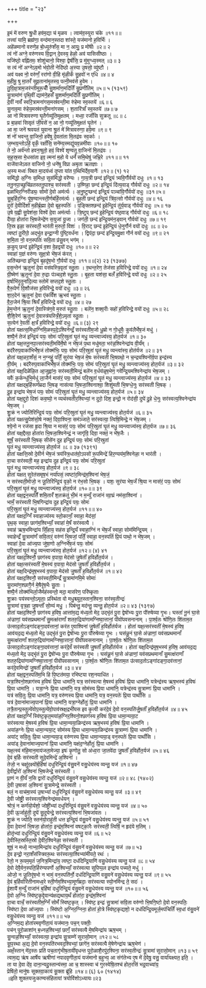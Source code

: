 +++
title = "२३"

+++

इ॒मं मे॑ वरुण श्रु॒धी हव॑म॒द्या च॑ मृळय । त्वाम॑व॒स्युरा च॑के ॥११॥॥  
तत्त्वा॑ यामि॒ ब्रह्म॑णा॒ वन्द॑मान॒स्तदा शा॑स्ते॒ यज॑मानो ह॒विर्भिः॑ ।  
अहे॑ळमानो वरुणे॒ह बो॒ध्युरु॑शँस॒ मा न॒ आयुः॒ प्र मो॑षीः ॥२॥ २  
त्वं नो॑ अग्ने॒ वरु॑णस्य वि॒द्वान् दे॒वस्य॒ हेळो॒ अव॑ यासिसीष्ठाः ।  
यजि॑ष्ठो॒ वह्नि॑तमः॒ शोशु॑चानो॒ विश्वा॒ द्वेषाँ॑सि॒ प्र मु॑मुग्ध्य॒स्मत् ॥३॥ ३  
स त्वं नो॑ अग्नेऽव॒मो भ॑वो॒ती नेदि॑ष्ठो अ॒स्या उ॒षसो॒ व्यु॑ष्टौ ।  
अव॑ यक्ष्व नो॒ वरु॑णँ॒ ररा॑णो वी॒हि मृ॑ळी॒कँ सु॒हवो॑ न एधि ॥४॥ ४  
म॒हीमू॒ षु मा॒तरँ॑ सुव्र॒ताना॑मृ॒तस्य॒ पत्नी॒मव॑से हुवेम ।  
तु॒वि॒क्ष॒त्राम॒जर॑न्तीमुरू॒चीँ सु॒शर्मा॑ण॒मदि॑तिँ सु॒प्रणी॑तिम् ॥५॥ ५ (१३५९)  
सु॒त्रामा॑णं पृथि॒वीं द्याम॑ने॒हसँ॑ सु॒शर्मा॑ण॒मदि॑तिँ सु॒प्रणी॑तिम् ।  
दे॒वीं नावँ॑ स्वरि॒त्रामना॑गस॒मस्र॑वन्ती॒मा रु॑हेमा स्व॒स्तये॑ ॥६॥ ६  
सु॒नाव॒मा रु॑हेय॒मस्र॑वन्ती॒मना॑गसम् । श॒तारि॑त्राँ स्व॒स्तये॑ ॥७॥ ७  
आ नो॑ मित्रावरुणा घृ॒तैर्गव्यू॑तिमुक्षतम् । मध्वा॒ रजाँ॑सि सुक्रतू ॥८॥ ८  
प्र बा॒हवा॑ सिसृतं जी॒वसे॑ न॒ आ नो॒ गव्यू॑तिमुक्षतं घृ॒तेन॑ ।  
आ मा॒ जने॑ श्रवयतं युवाना श्रु॒तं मे॑ मित्रावरुणा॒ हवे॒मा ॥९॥ ९  
शं नो॑ भवन्तु वा॒जिनो॒ हवे॑षु दे॒वता॑ता मि॒तद्र॑वः स्व॒र्काः ।  
ज॒म्भय॒न्तोऽहिं॒ वृकँ॒ रक्षाँ॑सि॒ सने॑म्य॒स्मद्यु॑यव॒न्नमी॑वाः ॥१०॥॥ १०  
ते नो॒ अर्व॑न्तो हवन॒श्रुतो॒ हवं॒ विश्वे॑ शृण्वतु वा॒जिनो॑ मि॒तद्र॑वः ।  
स॒ह॒स्र॒सा मे॒धसा॑ता इव॒ त्मना॑ म॒हो ये धनँ॑ समि॒थेषु॑ जभ्रि॒रे ॥११॥॥ ११  
वाजे॑वाजेऽवत वाजिनो नो॒ धने॑षु विप्रा अमृता ऋतज्ञाः ।  
अ॒स्य मध्वः॑ पिबत मा॒दय॑ध्वं तृ॒प्ता या॑त प॒थिभि॑र्देव॒यानैः॑ ॥१२॥ (१) १२  
समि॑द्धो अ॒ग्निः स॒मिधा॒ सुस॑मिद्धो॒ वरे॑ण्यः । गा॒य॒त्री छन्द॑ इन्द्रि॒यं त्र्यवि॒र्गौर्वयो॑ दधुः ॥१॥ १३  
तनू॒नपा॒च्छुचि॑व्रतस्तनू॒पाश्च॒ सर॑स्वती । उ॒ष्णिहा॒ छन्द॑ इन्द्रि॒यं दि॑त्य॒वाड् गौर्वयो॑ दधुः ॥२॥ १४  
इळा॑भिर॒ग्निरीड्यः॒ सोमो॑ दे॒वो अम॑र्त्यः । अ॒नु॒ष्टुप्छन्द॑ इन्द्रि॒यं पञ्चा॑वि॒र्गौर्वयो॑ दधुः ॥३१॥५॥  
सु॒ब॒र्हिर॒ग्निः पू॑ष॒ण्वान्त्स्ती॒र्णब॑र्हि॒रम॑र्त्यः । बृ॒ह॒ती छन्द॑ इन्द्रि॒यं त्रि॑व॒त्सो गौर्वयो॑ दधुः ॥४॥ १६  
दुरो॑ दे॒वीर्दिशो॑ म॒हीर्ब्र॒ह्मा दे॒वो बृह॒स्पतिः॑ । प॒ङ्क्तिश्छन्द॑ इ॒हेन्द्रि॒यं तु॑र्य॒वाड् गौर्वयो॑ दधुः ॥५॥ १७  
उ॒षे य॒ह्वी सु॒पेश॑सा॒ विश्वे॑ दे॒वा अम॑र्त्याः । त्रि॒ष्टुप् छन्द॑ इ॒हेन्द्रि॒यं प॑ष्ठ॒वाड् गौर्वयो॑ दधुः ॥६॥ १८  
दै॑व्या॒ होता॑रा भि॒षजेन्द्रे॑ण स॒युजा॑ यु॒जा । जग॑ती॒ छन्द॑ इन्द्रि॒यम॑न॒ड्वान् गौर्वयो॑ दधुः ॥७॥ १९  
ति॒स्र इळा॒ सर॑स्वती॒ भार॑ती म॒रुतो॒ विशः॑ । वि॒राट् छन्द॑ इ॒हेन्द्रि॒यं धे॒नुर्गौर्न वयो॑ दधुः ॥८॥ २०  
त्वष्टा॑ तु॒रीपो॒ अद्भु॑त इन्द्रा॒ग्नी पु॑ष्टि॒वर्ध॑ना । द्विप॑दा॒ छन्द॑ इन्द्रि॒यमु॒क्षा गौर्न वयो॑ दधुः ॥९॥ २१  
श॒मि॒ता नो॒ वन॒स्पतिः॑ सवि॒ता प्र॑सु॒वन् भग॑म् ।  
क॒कुप् छन्द॑ इ॒हेन्द्रि॒यं व॒शा वे॒हद्वयो॑ दधुः ॥१०॥॥ २२  
स्वाहा॑ य॒ज्ञं वरु॑णः सुक्ष॒त्रो भे॑ष॒जं क॑रत् ।  
अति॑च्छन्दा इन्द्रि॒यं बृ॒हदृ॑ष॒भो गौ॒र्वयो॑ दधुः ॥११॥॥(२) २३ (१३७७)  
व॒स॒न्तेन॑ ऋ॒तुना॑ दे॒वा वस॑वस्त्रि॒वृता॑ स्तु॒ताः । र॒थन्त॒रेण॒ तेज॑सा ह॒विरिन्द्रे॒ वयो॑ दधुः ॥१॥ २४  
ग्री॒ष्मेण॑ ऋ॒तुना॑ दे॒वा रु॒द्राः प॑ञ्चद॒शे स्तु॒ताः । बृ॒ह॒ता यश॑सा॒ बलँ॑ ह॒विरिन्द्रे॒ वयो॑ दधुः ॥२॥ २५  
व॒र्षाभि॑रृ॒तुना॑दि॒त्या स्तोमे॑ सप्तद॒शे स्तु॒ताः ।  
वै॒रू॒पेण॑ वि॒शौज॑सा ह॒विरिन्द्रे॒ वयो॑ दधुः ॥३॥ २६  
शा॒र॒देन॑ ऋ॒तुना॑ दे॒वा ए॑कविँश ऋ॒भव॑ स्तु॒ताः ।  
वै॒रा॒जेन॑ श्रि॒या श्रियँ॑ ह॒विरिन्द्रे॒ वयो॑ दधुः ॥४॥ २७  
हे॒म॒न्तेन॑ ऋ॒तुना॑ दे॒वास्त्रि॑ण॒वे म॒रुत॑ स्तु॒ताः । बले॑न॒ शक्व॒रीः सहो॑ ह॒विरिन्द्रे॒ वयो॑ दधुः ॥५॥ २८  
शै॒शि॒रेण॑ ऋ॒तुना॑ दे॒वास्त्र॑यस्त्रिँ॒शे॒ऽमृता॑ स्तु॒ताः ।  
स॒त्येन॑ रे॒वतीः॑ क्ष॒त्रँ ह॒विरिन्द्रे॒ वयो॑ दधुः ॥६॥ (३) २९  
होता॑ यक्षत्स॒मिधा॒ग्निमि॒ळस्प॒दे॒ऽश्विनेन्द्रँ॒ सर॑स्वतीम॒जो धू॒म्रो न गो॒धूमैः॒ कुव॑लैर्भेष॒जं मधु॑ ।  
शष्पै॒र्न तेज॑ इन्द्रि॒यं पयः॒ सोमः॑ परि॒स्रुता॑ घृ॒तं मधु॒ व्यन्त्वाज्य॑स्य॒ होत॒र्यज॑ ॥१॥ ३०  
होता॑ यक्ष॒त्तनू॒नपा॒त्सर॑स्वती॒मवि॑र्मे॒षो न भे॑ष॒जं प॒था मधु॑मता॒ भर॑न्न॒श्विनेन्द्रा॑य वी॒र्यं॑म् ।  
बद॑रैरुप॒वाका॑भिर्भेष॒जं तोक्म॑भिः॒ पयः॒ सोमः॑ परि॒स्रुता॑ घृ॒तं मधु॒ व्यन्त्वा॑स्य॒ होत॑र्यज ॥२॥ ३१  
होता॑ यक्ष॒न्नरा॒शँसं॒ न न॒ग्नहुं॒ पतिँ॒ सुर॑या भेष॒जं मे॒षः सर॑स्वती भि॒षग्रथो॒ न च॒न्द्र्यश्विनो॑र्व॒पा इन्द्र॑स्य  
वी॒र्यम् । बद॑रैरुप॒वाका॑भिर्भेष॒जं तोक्म॑भिः॒ पयः॒ सोमः॑ परि॒स्रुता॑ घृ॒तं मधु॒ व्यन्त्वाज्य॑स्य॒ होत॒र्यज॑ ॥३॥ ३२  
होता॑ यक्ष॒दिळे॑ळि॒त आ॒जुह्वा॑नः॒ सर॑स्वती॒मिन्द्रं॒ बले॑न व॒र्धय॑न्नृष॒भेण॒ गवे॑न्द्रि॒यमश्विनेन्द्रा॑य भेष॒जम् ।  
यवैः॑ क॒र्कन्धु॑भि॒र्मधु॑ ला॒जैर्न मास॑रं॒ पयः॒ सोमः॑ परि॒स्रुता॑ घृ॒तं मधु॒ व्यन्त्वाज्य॑स्य॒ होत॒र्यज॑ ॥४॥ ३३  
होता॑ यक्षद्ब॒र्हिरूर्ण॑म्रदा भि॒षङ् नास॑त्या भि॒षजा॒श्विनाश्वा॒ शिशु॑मती भि॒षग्धे॒नुः सर॑स्वती भि॒षक् ।  
दु॒ह इन्द्रा॑य भेष॒जं पयः॒ सोमः॑ परि॒स्रुता॑ घृ॒तं मधु॒ व्यन्त्वाज्य॑स्य॒ होत॒र्यज॑ ॥५॥ ३४  
होता॑ यक्ष॒द्दुरो॒ दिशः॑ कव॒ष्यो॒ न व्यच॑स्वतीर॒श्विभ्यां॒ न दुरो॒ दिश॒ इन्द्रो॒ न रोद॑सी॒ दुघे॑ दु॒हे धे॒नुः सर॑स्वत्य॒श्विनेन्द्रा॑य भेष॒जम् ।  
शु॒क्रं न ज्योति॑रिन्द्रि॒यं पयः॒ सोमः॑ परि॒स्रुता॑ घृ॒तं मधु॒ व्यन्त्वाज्य॑स्य॒ होत॒र्यज॑ ॥६॥ ३५  
होता॑ यक्षत्सु॒पेश॑सो॒षे नक्तं॒ दिवा॒श्विना॒ सम॑ञ्जाते॒ सर॑स्वत्या॒ त्विषि॒मिन्द्रे॒ न भे॑ष॒जम् ।  
श्ये॒नो न रज॑सा हृ॒दा श्रि॒या न मास॑रं॒ पयः॒ सोमः॑ परि॒स्रुता॑ घृ॒तं मधु॒ व्यन्त्वाज्य॑स्य॒ होत॒र्यज ॥७॥ ३६  
होता॑ यक्ष॒द्दैव्या॒ होता॑रा भि॒षजा॒श्विनेन्द्रं॒ न जागृ॑वि॒ दिवा॒ नक्तं॒ न भे॑ष॒जैः ।  
शूषँ॒ सर॑स्वती भि॒षक् सीसे॑न दुह इन्द्रि॒यं पयः॒ सोमः॑ परि॒स्रुता॑  
घृ॒तं मधु॒ व्यन्त्वाज्य॑स्य॒ होत॒र्यज॑ ॥८॥ ३७ (१३९१)  
होता॑ यक्षत्ति॒स्रो दे॒वीर्न भे॑ष॒जं त्रय॑स्त्रि॒धात॑वो॒ऽपसो॑ रू॒पमिन्द्रे॑ हिर॒ण्यय॑म॒श्विनेळा॒ न भार॑ती ।  
वा॒चा सर॑स्वती॒ मह॒ इन्द्रा॑य दुह इन्द्रि॒यं पयः॒ सोमः॑ परि॒स्रुता॑  
घृ॒तं मधु॒ व्यन्त्वाज्य॑स्य॒ होत॒र्यज॑ ॥९॥ ३८  
होता॑ यक्षत् सुरेत॑समृष॒भं नर्या॑पसं॒ त्वष्टा॑र॒मिन्द्र॑म॒श्विना॑ भेष॒जं॒  
न सर॑स्वती॒मोजो॒ न जू॒तिरि॑न्द्रि॒यं वृको॒ न र॑भ॒सो भि॒षक् । यशः॒ सुर॑या भेष॒जँ श्रि॒या न मास॑रं॒ पयः॒ सोमः॑  
परि॒स्रुता॑ घृ॒तं मधु॒ व्यन्त्वाज्य॑स्य॒ होत॒र्यज॑ ॥१०॥॥ ३९  
होता॑ यक्ष॒द्वन॒स्पतिँ॑ शमि॒तारँ॑ श॒तक्र॑तुं भी॒मं न म॒न्युँ राजा॑नं व्या॒घ्रं नम॑सा॒श्विना॑ ।  
भामँ॒ सर॑स्वती भि॒षगिन्द्रा॑य दुह इन्द्रि॒यं पयः॒ सोमः॑  
परि॒स्रुता॑ घृ॒तं मधु॒ व्यन्त्वाज्य॑स्य॒ होत॒र्यज॑ ॥११॥॥ ४०  
होता॑ यक्षद॒ग्निँ स्वाहाज्य॑स्य स्तो॒कानाँ॒ स्वाहा॒ मेद॑सां॒  
पृथ॒क् स्वाहा॒ छाग॑म॒श्विभ्याँ॒ स्वाहा॑ मे॒षँ सर॑स्वत्यै ।  
स्वाह॑ ऋष॒भमिन्द्रा॑य सिँ॒हाय॒ सह॑स इन्द्रि॒यँ स्वाहा॒ग्निं न भे॑ष॒जँ स्वाहा॒ सोम॑मिन्द्रि॒यम् ।  
स्वाहेन्द्रँ॑ सु॒त्रामा॑णँ सवि॒तारं॒ वरु॑णं भि॒षजां॒ पतिँ॒ स्वाहा॒ वन॒स्पतिं॑ प्रि॒यं पाथो॒ न भे॑ष॒जम् ।  
स्वाहा॑ दे॒वा आ॑ज्य॒पा जु॑षा॒णो अ॒ग्निर्भे॑ष॒जं पयः॒ सोमः॑  
परि॒स्रुता॑ घृ॒तं मधु॒ व्यन्त्वाज्य॑स्य॒ होत॒र्यज॑ ॥१२॥ (४) ४१  
होता॑ यक्षद॒श्विनौ॒ छाग॑स्य व॒पाया॒ मेद॑सो जु॒षेताँ॑ ह॒विर्होत॒र्यज॑ ।  
होता॑ यक्ष॒त्सर॑स्वतीं मे॒षस्य॑ व॒पाया॒ मेद॑सो जु॒षताँ॑ ह॒विर्होत॒र्यज॑ ।  
होता॑ यक्ष॒दिन्द्र॑मृष॒भस्य॑ व॒पाया॒ मेद॑सो जु॒षताँ॑ ह॒विर्होत॒र्यज॑ ॥१॥ ४२  
होता॑ यक्षद॒श्विनौ॒ सर॑स्वती॒मिन्द्रँ॑ सु॒त्रामा॑णमि॒मे सोमाः॑  
सु॒रामा॑ण॒श्छागै॒र्न मे॒षैरृ॑ष॒भैः सु॒ताः ।  
शष्पै॒र्न तोक्म॑भिर्ला॒जैर्मह॑स्वन्तो॒ मदा॒ मास॑रेण॒ परि॑ष्कृताः  
शु॒क्राः पय॑स्वन्तो॒ऽमृताः॒ प्रस्थि॑ता वो मधु॒श्च्युत॒स्तान॒श्विना॒ सर॑स्व॒तीन्द्रः॑  
सु॒त्रामा॑ वृत्र॒हा जु॒षन्ताँ॑ सो॒म्यं मधु॒ । पिब॑न्तु॒ मद॑न्तु॒ व्यन्तु॒ होत॒र्यज॑ ॥२॥ ४३ (१३९७)  
होता॑ यक्षद॒श्विनौ॒ छाग॑स्य ह॒विष॒ आत्ता॑म॒द्य म॑ध्य॒तो मेद॒ उद्भृ॑तं पु॒रा द्वेषो॑भ्यः पु॒रा पौ॑रुषेय्या गृ॒भः। घस्तां॑ नू॒नं घा॒से अ॑ज्राणां॒ यव॑सप्रथमानाँ सु॒मत्क्ष॑राणाँ शतरु॒द्रिया॑णामग्निष्वा॒त्तानां॒ पीवो॑पवसनानाम् । पा॒र्श्व॒तः श्रो॑णि॒तः शि॑ताम॒त उ॑त्साद॒तोऽङ्गा॑दङ्गा॒दव॑त्तानां॒ कर॑त ए॒वाश्विना॑ जु॒षेताँ॑ ह॒विर्होत॑र्यज । होता॑ यक्ष॒त्सर॑स्वतीं मे॒षस्य॑ ह॒विष॒ आव॑यद॒द्य म॑ध्य॒तो मेद॒ उद्भृ॑तं पु॒रा द्वेषो॑भ्यः पु॒रा पौ॑रुषेय्या गृ॒भः । घस॑न्नू॒नं घा॒से अ॑ज्राणां॒ यव॑सप्रथमानाँ सु॒मत्क्ष॑राणाँ शतरु॒द्रिया॑णामग्निष्वा॒त्तानां॒ पीवो॑पवसनानाम् । पा॒र्श्व॒तः श्रो॑णि॒तः शि॑ताम॒त उ॑त्साद॒तोऽङ्गा॑दङ्गा॒दव॑त्तानां॒ कर॑दे॒वँ सर॑स्वती जु॒षताँ॑ ह॒विर्होत॑र्यज । होता॑ यक्ष॒दिन्द्र॑मृष॒भस्य॑ ह॒विष॒ आव॑यद॒द्य म॑ध्य॒तो मेद॒ उद्भृ॑तं पु॒रा द्वेषो॑भ्यः पु॒रा पौ॑रुषेय्या गृ॒भः । घस॑न्नू॒नं घा॒से अ॑ज्राणां॒ यव॑सप्रथमानाँ सु॒मत्क्ष॑राणाँ शतरु॒द्रिया॑णामग्निष्वा॒त्तानां॒ पीवो॑पवसानाम् । पा॒र्श्व॒तः श्रो॑णि॒तः शि॑ताम॒त उ॑त्साद॒तोऽङ्गा॑दङ्गा॒दव॑त्तानां॒ कर॑दे॒वमिन्द्रो॑ जु॒षताँ॑ ह॒विर्होत॒र्यज॑ ॥३॥ ४४  
होता॑ यक्ष॒द्वन॒स्पति॑म॒भि हि पि॒ष्टत॑मया॒ रभि॑ष्टया रश॒नयाधि॑त ।  
यत्रा॒श्विनो॒श्छाग॑स्य ह॒विषः॑ प्रि॒या धामा॑नि॒ यत्र॒ सर॑स्वत्या मे॒षस्य॑ ह॒विषः॑ प्रि॒या धामा॑नि॒ यत्रेन्द्र॑स्य ऋष॒भस्य॑ ह॒विषः॑ प्रि॒या धामा॑नि॒ । यत्रा॒ग्नेः प्रि॒या धामा॑नि॒ यत्र॒ सोम॑स्य प्रि॒या धामा॑नि॒ यत्रेन्द्र॑स्य सु॒त्राम्णः॑ प्रि॒या धामा॑नि ।  
यत्र॑ सवि॒तुः प्रि॒या धामा॑नि॒ यत्र॒ वरु॑णस्य प्रि॒या धामा॑नि॒ यत्र॒ वन॒स्पतेः॑ प्रि॒या पाथाँ॑सि ॥  
यत्र॑ दे॒वाना॑माज्य॒पानां॑ प्रि॒या धामा॑नि॒ यत्रा॒ग्नेर्होतुः॑ प्रि॒या धामा॑नि ।  
तत्रै॒तान्प्र॒स्तुत्ये॑वोप॒स्तुत्ये॑वो॒पाव॑स्रक्ष॒द्रभी॑यस इव कृ॒त्वी कर॑दे॒वं दे॒वो वन॒स्पति॑र्जु॒षताँ॑ ह॒विर्होत॒र्यज॑ ॥४॥ ४५  
होता॑ यक्षद॒ग्निँ स्वि॑ष्ट॒कृत॒मया॑ळ॒ग्निर॒श्विनो॒श्छाग॑स्य ह॒विषः॑ प्रि॒या धामा॒न्यया॒ट  
सर॑स्वत्या मे॒षस्य॑ ह॒विषः॑ प्रि॒या धामा॒न्यया॒ळिन्द्र॑स्य ऋष॒भस्य॑ ह॒विषः॑ प्रि॒या धामा॑नि ।  
अया॑ळ॒ग्नेः प्रि॒या धामा॒न्यया॒ट् सोम॑स्य प्रि॒या धामा॒न्यया॒ळिन्द्र॑स्य सु॒त्राम्णः॑ प्रि॒या धामा॑नि ।  
अया॑ट् सवि॒तुः प्रि॒या धामा॒न्यया॒ड् वरु॑णस्य प्रि॒या धामा॒न्यया॒ड् वन॒स्पतेः॑ प्रि॒या पाथाँ॑सि ।  
अया॑ड् दे॒वाना॑माज्य॒पानां॑ प्रि॒या धामा॑नि॒ यक्ष॑द॒ग्नेर्होतुः॑ प्रि॒या धामा॑नि ।  
यक्ष॒त्स्वं म॑हि॒मान॒माय॑जता॒मेज्या॒ इषः॑ कृ॒णोतु॒ सो अ॑ध्व॒रा जा॒तवे॑दा जु॒षताँ॑ ह॒विर्होत॒र्यज॑ ॥५॥ ४६  
दे॒वं ब॒र्हिः सर॑स्वती सुदे॒वमिन्द्रे॑ अ॒श्विना॑ ।  
तेजो॒ न चक्षु॑र॒क्ष्यो॑र्ब॒र्हिषा॑ दधुरिन्द्रि॒यं व॑सु॒वने॑ वसु॒धेय॑स्य व्यन्तु॒ यज॑ ॥१॥ ४७  
दे॒वीर्द्वारो॑ अ॒श्विना॑ भि॒षजेन्द्रे॒ सर॑स्वती ।  
प्रा॒णं न वी॒र्यं॑ न॒सि द्वारो॑ दधुरिन्द्रि॒यं व॑सु॒वने॑ वसु॒धेय॑स्य व्यन्तु॒ यज॑ ॥२॥ ४८ (१४०२)  
दे॒वी उ॒षासा॑ अ॒श्विना॑ सु॒त्रामेन्द्रे॒ सर॑स्वती ।  
बलं॒ न वाच॑मा॒स्य॑ उ॒षाभ्यां॑ दधुरिन्द्रि॒यं व॑सु॒वने॑ वसु॒धेय॑स्य व्यन्तु॒ यज॑ ॥३॥ ४९  
दे॒वी जोष्ट्री॒ सर॑स्वत्य॒श्विनेन्द्र॑मवर्धयन् ।  
श्रोत्रं॒ न कर्ण॑यो॒र्यशो॒ जोष्ट्री॑भ्यां दधुरिन्द्रि॒यं व॑सु॒वने॑ वसु॒धेय॑स्य व्यन्तु॒ यज॑ ॥४॥ ५०  
दे॒वी ऊ॒र्जाहु॑ती॒ दुघे॑ सु॒दुघेन्द्रे॒ सर॑स्वत्य॒श्विना॑ भि॒षजा॑वतः ।  
शु॒क्रं न ज्योति॒ स्तन॑यो॒राहु॑ती धत्त इन्द्रि॒यं व॑सु॒वने॑ वसु॒धेय॑स्य व्यन्तु॒ यज॑ ॥५॥ ५१  
दे॒वा दे॒वानां॑ भि॒षजा॒ होता॑रा॒ इन्द्र॑म॒श्विना॑ वषट्का॒रैः सर॑स्वती॒ त्विषिं॒ न हृद॑ये म॒तिम् ।  
होतृ॑भ्यां दधुरिन्द्रि॒यं व॑सु॒वने॑ वसु॒धेय॑स्य व्यन्तु॒ यज॑ ॥६॥ ५२  
दे॒वीस्ति॒स्रस्ति॒स्रो दे॒वीर॒श्विनेळा॒ सर॑स्वती ।  
शूषं॒ न मध्ये॒ नाभ्या॒मिन्द्रा॑य दधुरिन्द्रि॒यं व॑सु॒वने॑ वसु॒धेय॑स्य व्यन्तु॒ यज॑ ॥७॥ ५३  
दे॒व इन्द्रो॒ नरा॒शँस॑स्त्रिवरू॒थः सर॑स्वत्या॒श्विभ्या॑मीयते॒ रथः॑ ।  
रेतो॒ न रू॒पम॒मृतं॑ ज॒नित्र॒मिन्द्रा॑य॒ त्वष्टा॒ दध॑दिन्द्रि॒याणि॑ वसु॒धेय॑स्य व्यन्तु॒ यज॑ ॥८॥ ५४  
दे॒वो देवै॒र्वन॒स्पति॒र्हिर॑ण्यपर्णो अ॒श्विभ्याँ॒ सर॑स्वत्या सुपिप्प॒ल इन्द्रा॑य पच्यते॒ मधु॑ ।  
ओजो॒ न जू॒तिरृ॑ष॒भो न भामं॒ वन॒स्पति॑र्नो॒ दध॑दिन्द्रि॒याणि॑ वसु॒वने॑ वसु॒धेय॑स्य व्यन्तु॒ यज॑ ॥९॥ ५५  
दे॒वं ब॒र्हिर्वारि॑तीनामध्व॒रे स्ती॒र्णम॒श्विभ्या॒मूर्ण॑म्रदाः॒ सर॑स्वत्या स्यो॒नमि॑न्द्र ते॒ सदः॑ ।  
ई॒शायै॑ म॒न्युँ राजा॑नं ब॒र्हिषा॑ दधुरिन्द्रि॒यं व॑सु॒वने॑ वसु॒धेय॑स्य व्यन्तु॒ यज॑ ॥१०॥॥ ५६  
दे॒वो अ॒ग्निः स्वि॑ष्ट॒कृद्दे॒वान्य॑क्षद्यथाय॒थँ होता॑रा॒ इन्द्र॑म॒श्विना॑  
वा॒चा वाचँ॒ सर॑स्वतीम॒ग्निँ सोमँ॑ स्विष्ट॒कृत् । स्वि॑ष्ट॒ इन्द्रः॑ सु॒त्रामा॑ सवि॒ता वरु॑णो भि॒षगि॒ष्टो दे॒वो वन॒स्पतिः॒ स्वि॑ष्टा दे॒वा आ॑ज्य॒पाः । स्वि॑ष्टो अ॒ग्निर॒ग्निना॒ होता॑ हो॒त्रे स्वि॑ष्ट॒कृद्यशो॒ न दध॑दिन्द्रि॒यमूर्ज॒मप॑चितिँ स्व॒धां व॑सु॒वने॑ वसु॒धेय॑स्य व्यन्तु॒ यज॑ ॥११॥॥ ५७  
अ॒ग्निम॒द्य होता॑रमवृणीता॒यं यज॑मानः॒ पच॒न् पक्तीः॒  
पच॑न् पुरो॒ळाशा॑न् ब॒ध्नन्न॒श्विभ्यां॒ छागँ॒ सर॑स्वत्यै मे॒षमिन्द्रा॑य ऋष॒भम् ।  
सु॒न्वन्न॒श्विभ्याँ॒ सर॑स्वत्या॒ इन्द्रा॑य सु॒त्राम्णे॑ सुरासो॒मान् ॥१२॥ ५८  
सू॒प॒स्था अ॒द्य दे॒वो वन॒स्पति॑रभवद॒श्विभ्यां॒ छागे॑न॒ सर॑स्वत्यै मे॒षेणेन्द्रा॑य ऋष॒भेण॑ ।  
अक्षँ॒स्तान् मे॑द॒स्तः प्रति॑ पच॒तागृ॑भीष॒तावी॑वृधन्त पुरो॒ळाशै॒रपु॑र॒श्विना॒ सर॑स्व॒तीन्द्रः॑ सु॒त्रामा॑ सुरासो॒मान् ॥१३॥ ५९  
त्वाम॒द्य ऋ॑ष आर्षेय ऋषीणां नपादवृणीता॒यं यज॑मानो ब॒हुभ्य॒ आ संग॑तेभ्य ए॒ष मे॑ दे॒वेषु॒ वसु॒ वार्या॑यक्ष्यत॒ इति॒ ।  
ता या दे॒वा दे॑व॒ दाना॒न्यदु॒स्तान्य॑स्मा॒ आ च॒ शास्स्वा च॑ गुरस्वेषि॒तश्च॑ होत॒रसि॑ भद्र॒वाच्या॑य॒  
प्रेषि॑तो॒ मानु॑षः सूक्तवा॒काय॑ सू॒क्ता ब्रू॑हि ॥१४॥ (६) ६० (१४१४)  
॥इति शुक्लयजुःकाण्वसंहितायां त्रयोविंशोऽध्यायः॥२३